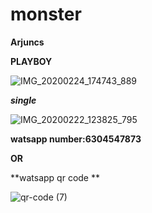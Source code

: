 # monster

**Arjuncs**

   **PLAYBOY** 
   
   ![IMG_20200224_174743_889](https://user-images.githubusercontent.com/60747203/75564814-d71d1380-5a72-11ea-9b20-b58fc72aa2a5.jpg)

**_single_**

![IMG_20200222_123825_795](https://user-images.githubusercontent.com/60747203/75566278-6f1bfc80-5a75-11ea-830c-100b761d8170.jpg)

**watsapp number:6304547873**

   **OR**

**watsapp qr code **

![qr-code (7)](https://user-images.githubusercontent.com/60747203/75566575-e5b8fa00-5a75-11ea-825f-a7ae96dcd544.png)
